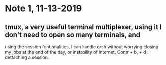 # Note 1, 11-13-2019
## tmux, a very useful terminal multiplexer, using it I don't need to open so many terminals, and 
using the session funtionalities, I can handle qrsh without worrying closing my jobs at the end of the day, or instability of internet. 
Contr + b, + d : dettaching a session.
